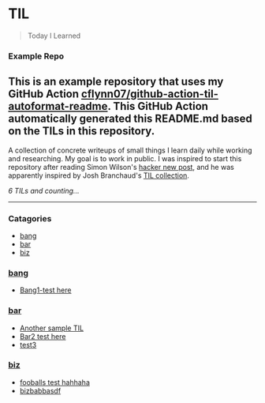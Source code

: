 # TIL
> Today I Learned

### Example Repo  
  
This is an example repository that uses my GitHub Action
[cflynn07/github-action-til-autoformat-readme][3]. This GitHub Action
automatically generated this README.md based on the TILs in this repository.
---
A collection of concrete writeups of small things I learn daily while working
and researching. My goal is to work in public. I was inspired to start this
repository after reading Simon Wilson's [hacker new post][1], and he was
apparently inspired by Josh Branchaud's [TIL collection][2].


_6 TILs and counting..._

---

### Catagories

- [bang](#bang)
- [bar](#bar)
- [biz](#biz)

### [bang](#bang)
- [Bang1-test here](bang/bang1-test.md)

### [bar](#bar)
- [Another sample TIL](bar/another-sample-til.md)
- [Bar2 test here](bar/bar2-test.md)
- [test3](bar/test3.md)

### [biz](#biz)
- [fooballs test hahhaha](biz/fooballs-test.md)
- [bizbabbasdf](biz/fooballs-test2.md)

[1]: https://simonwillison.net/2020/Apr/20/self-rewriting-readme/
[2]: https://github.com/jbranchaud/til
[3]: https://github.com/cflynn07/github-action-til-autoformat-readme

